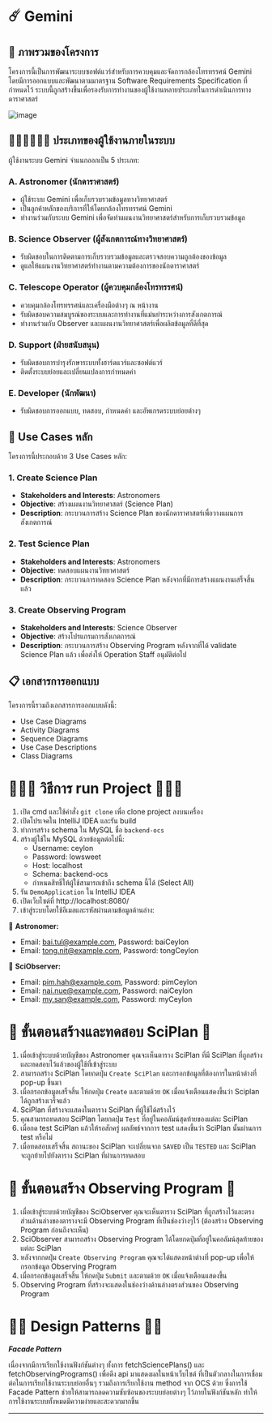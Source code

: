 # ☄️ Gemini

## 🌟 ภาพรวมของโครงการ

โครงการนี้เป็นการพัฒนาระบบซอฟต์แวร์สำหรับการควบคุมและจัดการกล้องโทรทรรศน์ Gemini โดยมีการออกแบบและพัฒนาตามมาตรฐาน Software Requirements Specification ที่กำหนดไว้ ระบบนี้ถูกสร้างขึ้นเพื่อรองรับการทำงานของผู้ใช้งานหลายประเภทในการดำเนินการทางดาราศาสตร์


![image](https://github.com/user-attachments/assets/717babec-c95d-4dee-847f-12b2a1267f7d)

## 👨🏻‍💼👩🏻‍💼 ประเภทของผู้ใช้งานภายในระบบ

ผู้ใช้งานระบบ Gemini จำแนกออกเป็น 5 ประเภท:

### A. Astronomer (นักดาราศาสตร์)
- ผู้ใช้ระบบ Gemini เพื่อเก็บรวบรวมข้อมูลทางวิทยาศาสตร์
- เป็นลูกค้าหลักของบริการที่ให้โดยกล้องโทรทรรศน์ Gemini
- ทำงานร่วมกับระบบ Gemini เพื่อจัดทำแผนงานวิทยาศาสตร์สำหรับการเก็บรวบรวมข้อมูล

### B. Science Observer (ผู้สังเกตการณ์ทางวิทยาศาสตร์)
- รับผิดชอบในการติดตามการเก็บรวบรวมข้อมูลและตรวจสอบความถูกต้องของข้อมูล
- ดูแลให้แผนงานวิทยาศาสตร์ทำงานตามความต้องการของนักดาราศาสตร์

### C. Telescope Operator (ผู้ควบคุมกล้องโทรทรรศน์)
- ควบคุมกล้องโทรทรรศน์และเครื่องมือต่างๆ ณ หน้างาน
- รับผิดชอบความสมบูรณ์ของระบบและการทำงานที่แม่นยำระหว่างการสังเกตการณ์
- ทำงานร่วมกับ Observer และแผนงานวิทยาศาสตร์เพื่อผลิตข้อมูลที่ดีที่สุด

### D. Support (ฝ่ายสนับสนุน)
- รับผิดชอบการบำรุงรักษาระบบทั้งฮาร์ดแวร์และซอฟต์แวร์
- ติดตั้งระบบย่อยและเปลี่ยนแปลงการกำหนดค่า

### E. Developer (นักพัฒนา)
- รับผิดชอบการออกแบบ, ทดสอบ, กำหนดค่า และอัพเกรดระบบย่อยต่างๆ

## 📌 Use Cases หลัก

โครงการนี้ประกอบด้วย 3 Use Cases หลัก:

### 1. Create Science Plan
- **Stakeholders and Interests**: Astronomers
- **Objective**: สร้างแผนงานวิทยาศาสตร์ (Science Plan)
- **Description**: กระบวนการสร้าง Science Plan ของนักดาราศาสตร์เพื่อวางแผนการสังเกตการณ์

### 2. Test Science Plan
- **Stakeholders and Interests**: Astronomers
- **Objective**: ทดสอบแผนงานวิทยาศาสตร์
- **Description**: กระบวนการทดสอบ Science Plan หลังจากที่มีการสร้างแผนงานเสร็จสิ้นแล้ว

### 3. Create Observing Program
- **Stakeholders and Interests**: Science Observer
- **Objective**: สร้างโปรแกรมการสังเกตการณ์
- **Description**: กระบวนการสร้าง Observing Program หลังจากที่ได้ validate Science Plan แล้ว เพื่อส่งให้ Operation Staff อนุมัติต่อไป

## 📋 เอกสารการออกแบบ

โครงการนี้รวมถึงเอกสารการออกแบบดังนี้:
- Use Case Diagrams
- Activity Diagrams
- Sequence Diagrams
- Use Case Descriptions
- Class Diagrams

# 🏃🏻‍♀️ วิธีการ run Project 🏃🏻‍♀️
1. เปิด cmd และใช้คำสั่ง `git clone` เพื่อ clone project ลงบนเครื่อง
2. เปิดโปรเจคใน IntelliJ IDEA และรัน build
3. ทำการสร้าง schema ใน MySQL ชื่อ `backend-ocs`
4. สร้างผู้ใช้ใน MySQL ด้วยข้อมูลต่อไปนี้:
   - Username: ceylon
   - Password: lowsweet
   - Host: localhost
   - Schema: backend-ocs
   - กำหนดสิทธิ์ให้ผู้ใช้สามารถเข้าถึง schema นี้ได้ (Select All)
5. รัน `DemoApplication` ใน IntelliJ IDEA
6. เปิดเว็บไซต์ที่ http://localhost:8080/
7. เข้าสู่ระบบโดยใช้อีเมลและรหัสผ่านตามข้อมูลด้านล่าง:

  🌅 **Astronomer:** 
   - Email: bai.tul@example.com, Password: baiCeylon
   - Email: tong.nit@example.com, Password: tongCeylon

  🌌 **SciObserver:**  
   - Email: pim.hah@example.com, Password: pimCeylon
   - Email: nai.nue@example.com, Password: naiCeylon
   - Email: my.san@example.com, Password: myCeylon

# 🦩 ขั้นตอนสร้างและทดสอบ SciPlan 🦩

1. เมื่อเข้าสู่ระบบด้วยบัญชีของ Astronomer คุณจะเห็นตาราง SciPlan ที่มี SciPlan ที่ถูกสร้างและทดสอบไว้แล้วของผู้ใช้ที่เข้าสู่ระบบ 
2. สามารถสร้าง SciPlan โดยกดปุ่ม `Create SciPlan` และกรอกข้อมูลที่ต้องการในหน้าต่างที่ pop-up ขึ้นมา
3. เมื่อกรอกข้อมูลเสร็จสิ้น ให้กดปุ่ม `Create` และตามด้วย `OK` เมื่อแจ้งเตือนแสดงขึ้นว่า Sciplan ได้ถูกสร้างเวร็จแล้ว
4. SciPlan ที่สร้างจะแสดงในตาราง SciPlan ที่ผู้ใช้ได้สร้างไว้
5. คุณสามารถทดสอบ SciPlan โดยกดปุ่ม `Test` ที่อยู่ในคอลัมน์สุดท้ายของแต่ละ SciPlan
6. เมื่อกด test SciPlan แล้วให้รอสักครู่ ผลลัพธ์จากการ test แสดงขึ้นว่า SciPlan นั้นผ่านการ test หรือไม่
7. เมื่อทดสอบเสร็จสิ้น สถานะของ SciPlan จะเปลี่ยนจาก `SAVED` เป็น `TESTED` และ SciPlan จะถูกย้ายไปยังตาราง SciPlan ที่ผ่านการทดสอบ

# 🦚 ขั้นตอนสร้าง Observing Program 🦚

1. เมื่อเข้าสู่ระบบด้วยบัญชีของ SciObserver คุณจะเห็นตาราง SciPlan ที่ถูกสร้างไว้และตรงส่วนด้านล่างของตารางจะมี Observing Program ที่เป็นช่องว่างๆไว้ (ต้องสร้าง Observing Program ก่อนถึงจะเห็น)
2. SciObserver สามารถสร้าง Observing Program ได้โดยกดปุ่มที่อยู่ในคอลัมน์สุดท้ายของแต่ละ SciPlan
3. หลังจากกดปุ่ม `Create Observing Program` คุณจะได้แสดงหน้าต่างที่ pop-up เพื่อให้กรอกข้อมูล Observing Program
4. เมื่อกรอกข้อมูลเสร็จสิ้น ให้กดปุ่ม `Submit` และตามด้วย `OK` เมื่อแจ้งเตือนแสดงขึ้น
5. Observing Program ที่สร้างจะแสดงในช่องว่างด้านล่างตรงส่วนของ Observing Program


# 🧘🏻 Design Patterns 🧘🏻

**_Facade Pattern_**

เนื่องจากมีการเรียกใช้งานฟังก์ชันต่างๆ ทั้งการ fetchSciencePlans() และ fetchObservingPrograms() เพื่อดึง api มาแสดงผลในหน้าเว็บไซต์ ที่เป็นตัวกลางในการเชื่อมต่อในการเรียกใช้งานระบบย่อยอื่นๆ รวมถึงการเรียกใช้งาน method จาก OCS ด้วย ซึ่งการใช้ Facade Pattern ช่วยให้สามารถลดความซับซ้อนของระบบย่อยต่างๆ ไว้ภายในฟังก์ชันหลัก ทำให้การใช้งานระบบทั้งหมดมีความง่ายและสะดวกมากขึ้น

---

